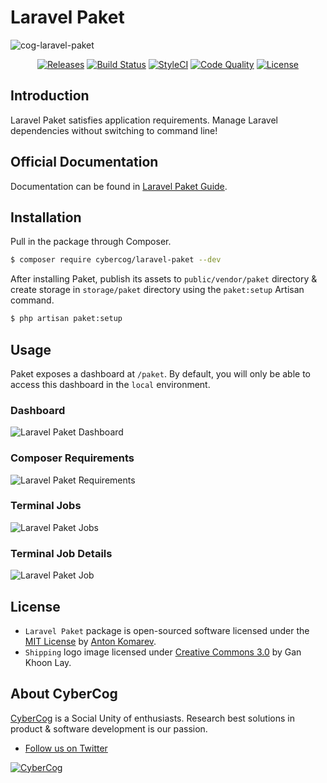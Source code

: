 # Laravel Paket

![cog-laravel-paket](https://user-images.githubusercontent.com/1849174/55282087-15cfb880-534e-11e9-9187-a99215bd8c4d.png)

<p align="center">
<a href="https://github.com/cybercog/laravel-paket/releases"><img src="https://img.shields.io/github/release/cybercog/laravel-paket.svg?style=flat-square" alt="Releases"></a>
<a href="https://travis-ci.org/cybercog/laravel-paket"><img src="https://img.shields.io/travis/cybercog/laravel-paket/master.svg?style=flat-square" alt="Build Status"></a>
<a href="https://styleci.io/repos/194345461"><img src="https://styleci.io/repos/194345461/shield" alt="StyleCI"></a>
<a href="https://scrutinizer-ci.com/g/cybercog/laravel-paket/?branch=master"><img src="https://img.shields.io/scrutinizer/g/cybercog/laravel-paket.svg?style=flat-square" alt="Code Quality"></a>
<a href="https://github.com/cybercog/laravel-paket/blob/master/LICENSE"><img src="https://img.shields.io/github/license/cybercog/laravel-paket.svg?style=flat-square" alt="License"></a>
</p>

## Introduction

Laravel Paket satisfies application requirements. Manage Laravel dependencies without switching to command line!

## Official Documentation

Documentation can be found in [Laravel Paket Guide](https://laravel-paket.readme.io/docs).

## Installation

Pull in the package through Composer.

```sh
$ composer require cybercog/laravel-paket --dev
```

After installing Paket, publish its assets to `public/vendor/paket` directory & create storage in `storage/paket` directory using the `paket:setup` Artisan command.

```sh
$ php artisan paket:setup
```

## Usage

Paket exposes a dashboard at `/paket`. By default, you will only be able to access this dashboard in the `local` environment.

### Dashboard

![Laravel Paket Dashboard](https://user-images.githubusercontent.com/1849174/64376712-90a1ab80-d031-11e9-928e-94b63a0f1d77.png)

### Composer Requirements

![Laravel Paket Requirements](https://user-images.githubusercontent.com/1849174/64376736-9b5c4080-d031-11e9-8804-6effc3f31621.png)

### Terminal Jobs

![Laravel Paket Jobs](https://user-images.githubusercontent.com/1849174/64376752-a1eab800-d031-11e9-8baf-8968cb915ae5.png)

### Terminal Job Details

![Laravel Paket Job](https://user-images.githubusercontent.com/1849174/64376758-a616d580-d031-11e9-9a32-bf125d53894f.png)

## License

- `Laravel Paket` package is open-sourced software licensed under the [MIT License](LICENSE) by [Anton Komarev].
- `Shipping` logo image licensed under [Creative Commons 3.0](https://creativecommons.org/licenses/by/3.0/us/) by Gan Khoon Lay.

## About CyberCog

[CyberCog](https://cybercog.ru) is a Social Unity of enthusiasts. Research best solutions in product & software development is our passion.

- [Follow us on Twitter](https://twitter.com/cybercog)

<a href="https://cybercog.ru"><img src="https://cloud.githubusercontent.com/assets/1849174/18418932/e9edb390-7860-11e6-8a43-aa3fad524664.png" alt="CyberCog"></a>

[Anton Komarev]: https://komarev.com
